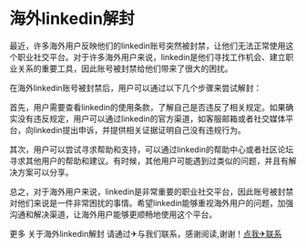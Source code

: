 # 海外linkedin解封

最近，许多海外用户反映他们的linkedin账号突然被封禁，让他们无法正常使用这个职业社交平台。对于许多海外用户来说，linkedin是他们寻找工作机会、建立职业关系的重要工具，因此账号被封禁给他们带来了很大的困扰。

在海外linkedin账号被封禁后，用户可以通过以下几个步骤来尝试解封：

首先，用户需要查看linkedin的使用条款，了解自己是否违反了相关规定。如果确实没有违反规定，用户可以通过linkedin的官方渠道，如客服邮箱或者社交媒体平台，向linkedin提出申诉，并提供相关证据证明自己没有违规行为。

其次，用户可以尝试寻求帮助和支持，可以通过linkedin的帮助中心或者社区论坛寻求其他用户的帮助和建议。有时候，其他用户可能遇到过类似的问题，并且有解决方案可以分享。

总之，对于海外用户来说，linkedin是非常重要的职业社交平台，因此账号被封禁对他们来说是一件非常困扰的事情。希望linkedin能够重视海外用户的问题，加强沟通和解决渠道，让海外用户能够更顺畅地使用这个平台。

更多 关于海外linkedin解封 请通过✈与我们联系，感谢阅读,谢谢！[点我✈联系](https://gg.k02.cc)